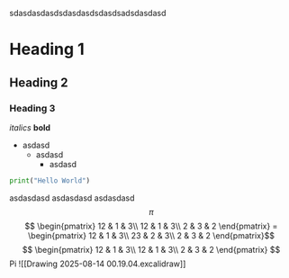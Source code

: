 sdasdasdasdsdasdasdsdasdsadsdasdasd
# Heading 1
## Heading 2
### Heading 3
*italics*
**bold**
- asdasd
	- asdasd
		- asdasd

```python
print("Hello World")
```
asdasdasd
asdasdasd
asdasdasd
$$ \pi $$
$$ \begin{pmatrix}
12 & 1 & 3\\
12 & 1 & 3\\
2 & 3 & 2
\end{pmatrix} = \begin{pmatrix}
12 & 1 & 3\\
23 & 2 & 3\\
2 & 3 & 2
\end{pmatrix}$$
$$ \begin{pmatrix}
12 & 1 & 3\\
12 & 1 & 3\\
2 & 3 & 2
\end{pmatrix} $$
Pi
![[Drawing 2025-08-14 00.19.04.excalidraw]]
